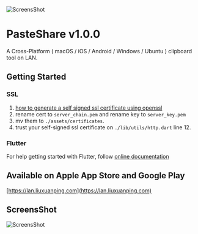 ![ScreensShot](./assets/web/favicon.ico)
# PasteShare v1.0.0

A Cross-Platform ( macOS / iOS / Android / Windows / Ubuntu ) clipboard tool on LAN.

## Getting Started

### SSL

1. [how to generate a self signed ssl certificate using openssl](https://stackoverflow.com/questions/10175812/how-to-generate-a-self-signed-ssl-certificate-using-openssl)
2. rename cert to `server_chain.pem` and rename key to `server_key.pem`
3. mv them to `./assets/certificates`.
4. trust your self-signed ssl certificate on `./lib/utils/http.dart` line 12.

### Flutter

For help getting started with Flutter, follow [online documentation](https://flutter.dev/docs)


## Available on Apple App Store and Google Play

[https://lan.liuxuanping.com](https://lan.liuxuanping.com)

## ScreensShot

![ScreensShot](./assets/web/public-1617844480.8512568.png)
